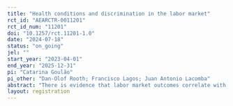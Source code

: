 ```yaml
---
title: "Health conditions and discrimination in the labor market"
rct_id: "AEARCTR-0011201"
rct_id_num: "11201"
doi: "10.1257/rct.11201-1.0"
date: "2024-07-18"
status: "on_going"
jel: ""
start_year: "2023-04-01"
end_year: "2025-12-31"
pi: "Catarina Goulão"
pi_other: "Dan-Olof Rooth; Francisco Lagos; Juan Antonio Lacomba"
abstract: "There is evidence that labor market outcomes correlate with individuals’ health. We contribute to the literature by asking whether individuals with particular health conditions face different odds in applying for job positions. We use field experiments (correspondence tests) to investigate whether employers’ decision to invite a job candidate for a first interview is affected by the candidate’s health conditions."
layout: registration
---
```


